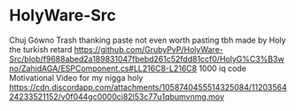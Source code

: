 # HolyWare-Src
 Chuj Gówno Trash thanking paste not even worth pasting tbh made by Holy the turkish retard
 https://github.com/GrubyPvP/HolyWare-Src/blob/f9688abed2a189831047fbebd261c52fdd81ccf0/HolyG%C3%B3wno/ZahidAGA/ESPComponent.cs#LL216C8-L216C8 1000 iq code
Motivational Video for my nigga holy https://cdn.discordapp.com/attachments/1058740455514325084/1120356424233521152/v0f044gc0000ci82l53c77u1qbumvnmg.mov
